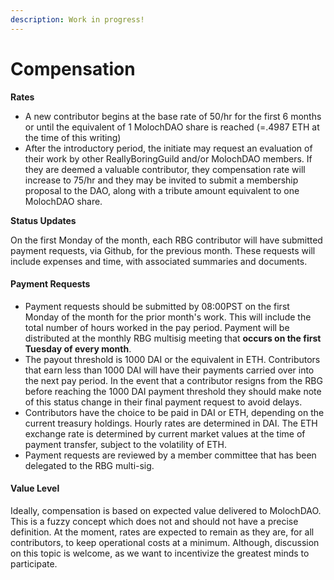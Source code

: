 ```yaml
---
description: Work in progress!
---
```


# Compensation

**Rates**

* A new contributor begins at the base rate of 50/hr for the first 6 months or until the equivalent of 1 MolochDAO share is reached (=.4987 ETH at the time of this writing)
* After the introductory period, the initiate may request an evaluation of their work by other ReallyBoringGuild and/or MolochDAO members. If they are deemed a valuable contributor, they compensation rate will increase to 75/hr and they may be invited to submit a membership proposal to the DAO, along with a tribute amount equivalent to one MolochDAO share.



**Status Updates**

On the first Monday of the month, each RBG contributor will have submitted payment requests, via Github, for the previous month.  These requests will include expenses and time, with associated summaries and documents.&#x20;



#### Payment Requests

* Payment requests should be submitted by 08:00PST on the first Monday of the month for the prior month's work. This will include the total number of hours worked in the pay period. Payment will be distributed at the monthly RBG multisig meeting that **occurs on the first Tuesday of every month**.&#x20;
* The payout threshold is 1000 DAI or the equivalent in ETH. Contributors that earn less than 1000 DAI will have their payments carried over into the next pay period. In the event that a contributor resigns from the RBG before reaching the 1000 DAI payment threshold they should make note of this status change in their final payment request to avoid delays.&#x20;
* Contributors have the choice to be paid in DAI or ETH, depending on the current treasury holdings. Hourly rates are determined in DAI. The ETH exchange rate is determined by current market values at the time of payment transfer, subject to the volatility of ETH.&#x20;
* Payment requests are reviewed by a member committee that has been delegated to the RBG multi-sig.

#### Value Level

Ideally, compensation is based on expected value delivered to MolochDAO. This is a fuzzy concept which does not and should not have a precise definition. At the moment, rates are expected to remain as they are, for all contributors, to keep operational costs at a minimum.  Although, discussion on this topic is welcome, as we want to incentivize the greatest minds to participate.
